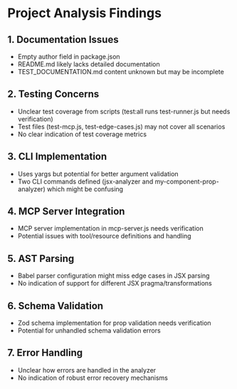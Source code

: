 # Project Analysis Findings

## 1. Documentation Issues

- Empty author field in package.json
- README.md likely lacks detailed documentation
- TEST_DOCUMENTATION.md content unknown but may be incomplete

## 2. Testing Concerns

- Unclear test coverage from scripts (test:all runs test-runner.js but needs verification)
- Test files (test-mcp.js, test-edge-cases.js) may not cover all scenarios
- No clear indication of test coverage metrics

## 3. CLI Implementation

- Uses yargs but potential for better argument validation
- Two CLI commands defined (jsx-analyzer and my-component-prop-analyzer) which might be confusing

## 4. MCP Server Integration

- MCP server implementation in mcp-server.js needs verification
- Potential issues with tool/resource definitions and handling

## 5. AST Parsing

- Babel parser configuration might miss edge cases in JSX parsing
- No indication of support for different JSX pragma/transformations

## 6. Schema Validation

- Zod schema implementation for prop validation needs verification
- Potential for unhandled schema validation errors

## 7. Error Handling

- Unclear how errors are handled in the analyzer
- No indication of robust error recovery mechanisms
